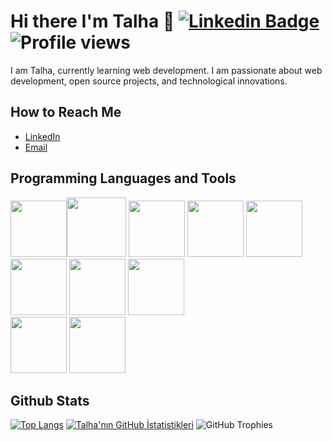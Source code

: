 
# Hi there I'm Talha 👋 [![Linkedin Badge](https://img.shields.io/badge/-TalhaTopaloglu-blue?style=flat-square&logo=Linkedin&logoColor=white&link=https://www.linkedin.com/in/talha-topaloglu/)](https://www.linkedin.com/in/talha-topaloglu/) ![Profile views](https://komarev.com/ghpvc/?username=TalhaTopaloglu&color=blue)

I am Talha, currently learning web development. I am passionate about web development, open source projects, and technological innovations.

## How to Reach Me
- [LinkedIn](https://www.linkedin.com/in/talha-topaloglu/)
- [Email](mailto:talhatopaloglu9@gmail.com)

## Programming Languages and Tools
<img src='https://www.innovaajans.com/wp-content/uploads/2017/01/html-web_tasarim.png' width='90'/><img src='https://img-resize-cdn.joshmartin.ch/768x0%2Cc3537b9f46b5f6055fbc8b4cd03b6b2cc63fc2eefd3d8cd9f0c9f99a5933e496/https://joshmartin.ch/app/uploads/2017/10/css3.svg' width='95'/>
<img src='https://upload.wikimedia.org/wikipedia/commons/thumb/9/99/Unofficial_JavaScript_logo_2.svg/1200px-Unofficial_JavaScript_logo_2.svg.png' width='90'/> 
<img src='https://upload.wikimedia.org/wikipedia/commons/thumb/4/47/React.svg/1200px-React.svg.png' width='90'/> 
<img src='https://upload.wikimedia.org/wikipedia/commons/thumb/b/b2/Bootstrap_logo.svg/2560px-Bootstrap_logo.svg.png' width='90'/> 
<img src='https://upload.wikimedia.org/wikipedia/commons/thumb/2/29/Postgresql_elephant.svg/1200px-Postgresql_elephant.svg.png' width='90'/> 
<img src='https://encrypted-tbn0.gstatic.com/images?q=tbn:ANd9GcT8i4zPog-0j0JR_yZglxPhTPZXxN2iMTQ3Dw&s' width='90'/> 
<img src='https://git-scm.com/images/logos/downloads/Git-Icon-1788C.png' width='90'/> <br>
<img src='https://ms-azuretools.gallerycdn.vsassets.io/extensions/ms-azuretools/vscode-docker/1.29.1/1714590328016/Microsoft.VisualStudio.Services.Icons.Default' width='90'/> <img src='https://upload.wikimedia.org/wikipedia/tr/thumb/2/2e/Java_Logo.svg/1200px-Java_Logo.svg.png' width='90'/>

## Github Stats
[![Top Langs](https://github-readme-stats.vercel.app/api/top-langs/?username=TalhaTopaloglu&langs_count=8)](https://github.com/TalhaTopaloglu/github-readme-stats)
[![Talha'nın GitHub İstatistikleri](https://github-readme-stats.vercel.app/api?username=TalhaTopaloglu)](https://github.com/TalhaTopaloglu/github-readme-stats)
![GitHub Trophies](https://github-profile-trophy.vercel.app/?username=TalhaTopaloglu&theme=radical&no-bg=true&no-frame=true&column=7&margin-w=15&margin-h=15)

